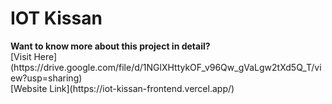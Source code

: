 <h1>IOT Kissan</h1>
<b>Want to know more about this project in detail?</b><br>
[Visit Here](https://drive.google.com/file/d/1NGlXHttykOF_v96Qw_gVaLgw2tXd5Q_T/view?usp=sharing)<br>
[Website Link](https://iot-kissan-frontend.vercel.app/)

